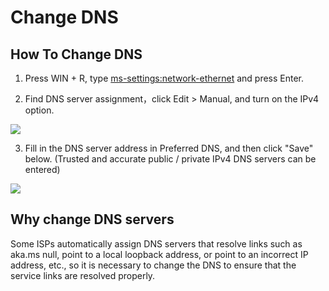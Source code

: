 # Change DNS

## How To Change DNS
1. Press WIN + R, type [ms-settings:network-ethernet](ms-settings:network-ethernet) and press Enter.

2. Find DNS server assignment，click Edit > Manual, and turn on the IPv4 option.

![](../assets/appendix/change-DNS/edit.png)

3. Fill in the DNS server address in Preferred DNS, and then click "Save" below. (Trusted and accurate public / private IPv4 DNS servers can be entered)

![](../assets/appendix/change-DNS/enter-and-change.png)

## Why change DNS servers
Some ISPs automatically assign DNS servers that resolve links such as aka.ms null, point to a local loopback address, or point to an incorrect IP address, etc., so it is necessary to change the DNS to ensure that the service links are resolved properly.